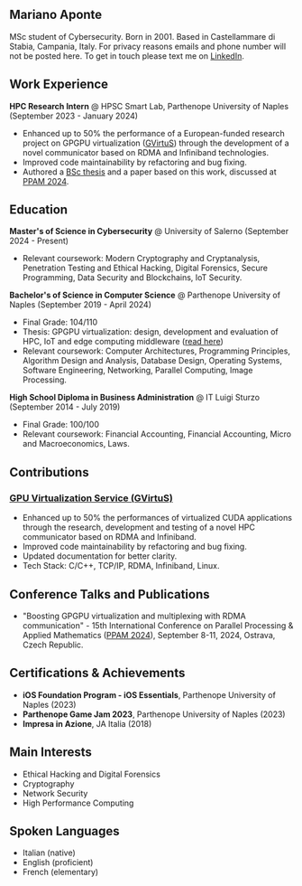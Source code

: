 ## Mariano Aponte
MSc student of Cybersecurity. Born in 2001. Based in Castellammare di Stabia, Campania, Italy. For privacy reasons emails and phone number will not be posted here. To get in touch please text me on [LinkedIn](http://linkedin.com/in/marianoktm).

## Work Experience
**HPC Research Intern** @ HPSC Smart Lab, Parthenope University of Naples (September 2023 - January 2024)
- Enhanced up to 50% the performance of a European-funded research project on GPGPU virtualization ([GVirtuS](https://github.com/gvirtus/GVirtuS)) through the development of a novel communicator based on RDMA and Infiniband technologies.
- Improved code maintainability by refactoring and bug fixing.
- Authored a [BSc thesis](https://github.com/marianoktm/BSc-Thesis) and a paper based on this work, discussed at [PPAM 2024](https://ppam.edu.pl/).

## Education
**Master's of Science in Cybersecurity** @ University of Salerno (September 2024 - Present)
- Relevant coursework: Modern Cryptography and Cryptanalysis, Penetration Testing and Ethical Hacking, Digital Forensics, Secure Programming, Data Security and Blockchains, IoT Security.

**Bachelor's of Science in Computer Science** @ Parthenope University of Naples (September 2019 - April 2024)
- Final Grade: 104/110
- Thesis: GPGPU virtualization: design, development and evaluation of HPC, IoT and edge computing middleware ([read here](https://github.com/marianoktm/BSc-Thesis))
- Relevant coursework: Computer Architectures, Programming Principles, Algorithm Design and Analysis, Database Design, Operating Systems, Software Engineering, Networking, Parallel Computing, Image Processing.

**High School Diploma in Business Administration** @ IT Luigi Sturzo (September 2014 - July 2019)
- Final Grade: 100/100
- Relevant coursework: Financial Accounting, Financial Accounting, Micro and Macroeconomics, Laws.

## Contributions
### [GPU Virtualization Service (GVirtuS)](https://github.com/gvirtus/GVirtuS)
- Enhanced up to 50% the performances of virtualized CUDA applications through the research, development and testing of a novel HPC communicator based on RDMA and Infiniband.
- Improved code maintainability by refactoring and bug fixing.
- Updated documentation for better clarity.
- Tech Stack: C/C++, TCP/IP, RDMA, Infiniband, Linux.

## Conference Talks and Publications
- "Boosting GPGPU virtualization and multiplexing with RDMA communication" - 15th International Conference on Parallel Processing & Applied Mathematics ([PPAM 2024](https://ppam.edu.pl/)), September 8-11, 2024, Ostrava, Czech Republic.

## Certifications & Achievements
- **iOS Foundation Program - iOS Essentials**, Parthenope University of Naples (2023)
- **Parthenope Game Jam 2023**, Parthenope University of Naples (2023)
- **Impresa in Azione**, JA Italia (2018)

## Main Interests
- Ethical Hacking and Digital Forensics
- Cryptography
- Network Security
- High Performance Computing
  
## Spoken Languages
- Italian (native)
- English (proficient)
- French (elementary)


